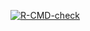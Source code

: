 <!-- badges: start -->
[![R-CMD-check](https://github.com/Viki-Meszaros/CEU_MR/workflows/R-CMD-check/badge.svg)](https://github.com/Viki-Meszaros/CEU_MR/actions)
<!-- badges: end -->
